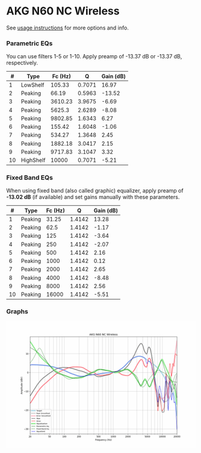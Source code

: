 # AKG N60 NC Wireless
See [usage instructions](https://github.com/jaakkopasanen/AutoEq#usage) for more options and info.

### Parametric EQs
You can use filters 1-5 or 1-10. Apply preamp of -13.37 dB or -13.37 dB, respectively.

|   # | Type      |   Fc (Hz) |      Q |   Gain (dB) |
|-----|-----------|-----------|--------|-------------|
|   1 | LowShelf  |    105.33 | 0.7071 |       16.97 |
|   2 | Peaking   |     66.19 | 0.5963 |      -13.52 |
|   3 | Peaking   |   3610.23 | 3.9675 |       -6.69 |
|   4 | Peaking   |   5625.3  | 2.6289 |       -8.08 |
|   5 | Peaking   |   9802.85 | 1.6343 |        6.27 |
|   6 | Peaking   |    155.42 | 1.6048 |       -1.06 |
|   7 | Peaking   |    534.27 | 1.3648 |        2.45 |
|   8 | Peaking   |   1882.18 | 3.0417 |        2.15 |
|   9 | Peaking   |   9717.83 | 3.1047 |        3.32 |
|  10 | HighShelf |  10000    | 0.7071 |       -5.21 |

### Fixed Band EQs
When using fixed band (also called graphic) equalizer, apply preamp of **-13.02 dB** (if available) and set gains manually with these parameters.

|   # | Type    |   Fc (Hz) |      Q |   Gain (dB) |
|-----|---------|-----------|--------|-------------|
|   1 | Peaking |     31.25 | 1.4142 |       13.28 |
|   2 | Peaking |     62.5  | 1.4142 |       -1.17 |
|   3 | Peaking |    125    | 1.4142 |       -3.64 |
|   4 | Peaking |    250    | 1.4142 |       -2.07 |
|   5 | Peaking |    500    | 1.4142 |        2.16 |
|   6 | Peaking |   1000    | 1.4142 |        0.12 |
|   7 | Peaking |   2000    | 1.4142 |        2.65 |
|   8 | Peaking |   4000    | 1.4142 |       -8.48 |
|   9 | Peaking |   8000    | 1.4142 |        2.56 |
|  10 | Peaking |  16000    | 1.4142 |       -5.51 |

### Graphs
![](./AKG%20N60%20NC%20Wireless.png)
